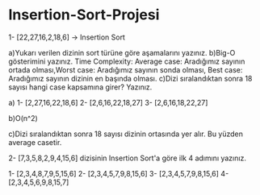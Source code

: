 # Insertion-Sort-Projesi
1- [22,27,16,2,18,6] -> Insertion Sort

a)Yukarı verilen dizinin sort türüne göre aşamalarını yazınız.
b)Big-O gösterimini yazınız.
Time Complexity: Average case: Aradığımız sayının ortada olması,Worst case: Aradığımız sayının sonda olması, Best case: Aradığımız sayının dizinin en başında olması.
c)Dizi sıralandıktan sonra 18 sayısı hangi case kapsamına girer? Yazınız.

a) 
1- [2,27,16,22,18,6]
2- [2,6,16,22,18,27]
3- [2,6,16,18,22,27]

b)O(n^2)

c)Dizi sıralandıktan sonra 18 sayısı dizinin ortasında yer alır. Bu yüzden average casetir.


2- [7,3,5,8,2,9,4,15,6] dizisinin Insertion Sort'a göre ilk 4 adımını yazınız.

1- [2,3,4,8,7,9,5,15,6]
2- [2,3,4,5,7,9,8,15,6]
3- [2,3,4,5,7,9,8,15,6]
4- [2,3,4,5,6,9,8,15,7]
